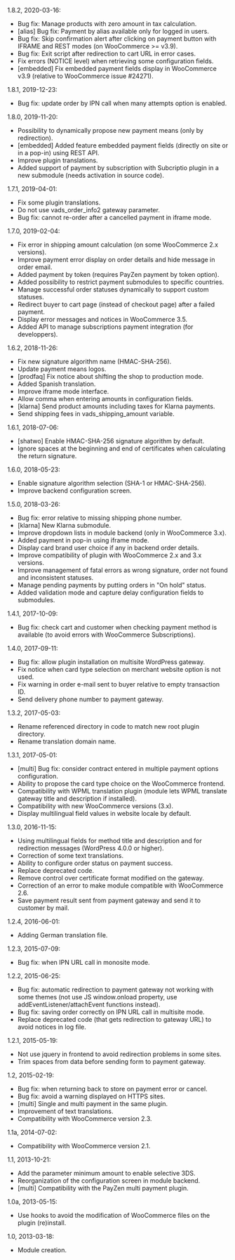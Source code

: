 1.8.2, 2020-03-16:
- Bug fix: Manage products with zero amount in tax calculation.
- [alias] Bug fix: Payment by alias available only for logged in users.
- Bug fix: Skip confirmation alert after clicking on payment button with IFRAME and REST modes (on WooCommerce >= v3.9).
- Bug fix: Exit script after redirection to cart URL in error cases.
- Fix errors (NOTICE level) when retrieving some configuration fields.
- [embedded] Fix embedded payment fields display in WooCommerce v3.9 (relative to WooCommerce issue #24271).

1.8.1, 2019-12-23:
- Bug fix: update order by IPN call when many attempts option is enabled.

1.8.0, 2019-11-20:
- Possibility to dynamically propose new payment means (only by redirection).
- [embedded] Added feature embedded payment fields (directly on site or in a pop-in) using REST API.
- Improve plugin translations.
- Added support of payment by subscription with Subcriptio plugin in a new submodule (needs activation in source code).

1.7.1, 2019-04-01:
- Fix some plugin translations.
- Do not use vads\_order\_info2 gateway parameter.
- Bug fix: cannot re-order after a cancelled payment in iframe mode.

1.7.0, 2019-02-04:
- Fix error in shipping amount calculation (on some WooCommerce 2.x versions).
- Improve payment error display on order details and hide message in order email.
- Added payment by token (requires PayZen payment by token option).
- Added possibility to restrict payment submodules to specific countries.
- Manage successful order statuses dynamically to support custom statuses.
- Redirect buyer to cart page (instead of checkout page) after a failed payment.
- Display error messages and notices in WooCommerce 3.5.
- Added API to manage subscriptions payment integration (for developpers).

1.6.2, 2018-11-26:
- Fix new signature algorithm name (HMAC-SHA-256).
- Update payment means logos.
- [prodfaq] Fix notice about shifting the shop to production mode.
- Added Spanish translation.
- Improve iframe mode interface.
- Allow comma when entering amounts in configuration fields.
- [klarna] Send product amounts including taxes for Klarna payments.
- Send shipping fees in vads\_shipping\_amount variable.

1.6.1, 2018-07-06:
- [shatwo] Enable HMAC-SHA-256 signature algorithm by default.
- Ignore spaces at the beginning and end of certificates when calculating the return signature.

1.6.0, 2018-05-23:
- Enable signature algorithm selection (SHA-1 or HMAC-SHA-256).
- Improve backend configuration screen.

1.5.0, 2018-03-26:
- Bug fix: error relative to missing shipping phone number.
- [klarna] New Klarna submodule.
- Improve dropdown lists in module backend (only in WooCommerce 3.x).
- Added payment in pop-in using iframe mode.
- Display card brand user choice if any in backend order details.
- Improve compatibility of plugin with WooCommerce 2.x and 3.x versions.
- Improve management of fatal errors as wrong signature, order not found and inconsistent statuses.
- Manage pending payments by putting orders in "On hold" status.
- Added validation mode and capture delay configuration fields to submodules.

1.4.1, 2017-10-09:
- Bug fix: check cart and customer when checking payment method is available (to avoid errors with WooCommerce Subscriptions).

1.4.0, 2017-09-11:
- Bug fix: allow plugin installation on multisite WordPress gateway.
- Fix notice when card type selection on merchant website option is not used.
- Fix warning in order e-mail sent to buyer relative to empty transaction ID.
- Send delivery phone number to payment gateway.

1.3.2, 2017-05-03:
- Rename referenced directory in code to match new root plugin directory.
- Rename translation domain name.

1.3.1, 2017-05-01:
- [multi] Bug fix: consider contract entered in multiple payment options configuration.
- Ability to propose the card type choice on the WooCommerce frontend.
- Compatibility with WPML translation plugin (module lets WPML translate gateway title and description if installed).
- Compatibility with new WooCommerce versions (3.x).
- Display multilingual field values in website locale by default.

1.3.0, 2016-11-15:
- Using multilingual fields for method title and description and for redirection messages (WordPress 4.0.0 or higher).
- Correction of some text translations.
- Ability to configure order status on payment success.
- Replace deprecated code.
- Remove control over certificate format modified on the gateway.
- Correction of an error to make module compatible with WooCommerce 2.6.
- Save payment result sent from payment gateway and send it to customer by mail.

1.2.4, 2016-06-01:
- Adding German translation file.

1.2.3, 2015-07-09:
- Bug fix: when IPN URL call in monosite mode.

1.2.2, 2015-06-25:
- Bug fix: automatic redirection to payment gateway not working with some themes (not use JS window.onload property, use addEventListener/attachEvent functions instead).
- Bug fix: saving order correctly on IPN URL call in multisite mode.
- Replace deprecated code (that gets redirection to gateway URL) to avoid notices in log file.

1.2.1, 2015-05-19:
- Not use jquery in frontend to avoid redirection problems in some sites.
- Trim spaces from data before sending form to payment gateway.

1.2, 2015-02-19:
- Bug fix: when returning back to store on payment error or cancel.
- Bug fix: avoid a warning displayed on HTTPS sites.
- [multi] Single and multi payment in the same plugin.
- Improvement of text translations.
- Compatibility with WooCommerce version 2.3.

1.1a, 2014-07-02:
- Compatibility with WooCommerce version 2.1.

1.1, 2013-10-21:
- Add the parameter minimum amount to enable selective 3DS.
- Reorganization of the configuration screen in module backend.
- [multi] Compatibility with the PayZen multi payment plugin.

1.0a, 2013-05-15:
- Use hooks to avoid the modification of WooCommerce files on the plugin (re)install.

1.0, 2013-03-18:
- Module creation.